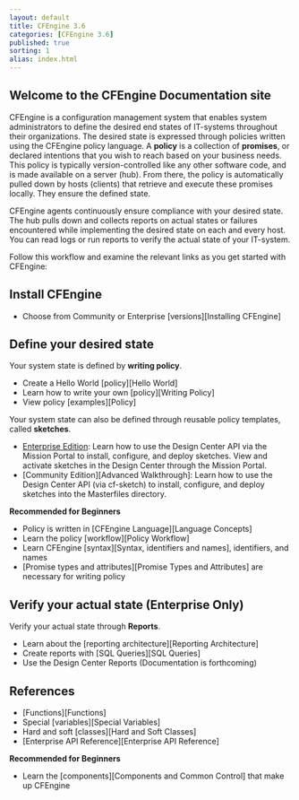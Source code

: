 ```yaml
---
layout: default
title: CFEngine 3.6
categories: [CFEngine 3.6]
published: true
sorting: 1
alias: index.html
---
```


## Welcome to the CFEngine Documentation site

CFEngine is a configuration management system that enables system administrators to define 
the desired end states of IT-systems throughout their organizations. The desired state is 
expressed through policies written using the CFEngine policy language. A **policy** is a 
collection of **promises**, or declared intentions that you wish to reach based on your business needs. 
This policy is typically version-controlled like any other software code, and is made available on a server (hub). 
From there, the policy is automatically pulled down by hosts (clients) that retrieve and execute these promises 
locally. They ensure the defined state.

CFEngine agents continuously ensure compliance with your desired state. The hub pulls down 
and collects reports on actual states or failures encountered while implementing the desired 
state on each and every host. You can read logs or run reports to verify the actual state of your IT-system.

Follow this workflow and examine the relevant links as you get started with CFEngine:

## Install CFEngine

* Choose from Community or Enterprise [versions][Installing CFEngine]

## Define your desired state

Your system state is defined by **writing policy**.

* Create a Hello World [policy][Hello World]
* Learn how to write your own [policy][Writing Policy]
* View policy [examples][Policy]

Your system state can also be defined through reusable policy templates, called **sketches**. 

* [Enterprise Edition](https://cfengine.com/docs/master/manuals-design-center.html): Learn how to use the Design Center API via the Mission Portal to 
install, configure, and deploy sketches. View and activate sketches in the Design Center 
through the Mission Portal.  
* [Community Edition][Advanced Walkthrough]: Learn how to use the Design Center API (via cf-sketch) to install, 
configure, and deploy sketches into the Masterfiles directory. 

**Recommended for Beginners**

* Policy is written in [CFEngine Language][Language Concepts]
* Learn the policy [workflow][Policy Workflow] 
* Learn CFEngine [syntax][Syntax, identifiers and names], identifiers, and names 
* [Promise types and attributes][Promise Types and Attributes] are necessary for writing policy

## Verify your actual state (Enterprise Only)

Verify your actual state through **Reports**.

* Learn about the [reporting architecture][Reporting Architecture]
* Create reports with [SQL Queries][SQL Queries] 
* Use the Design Center Reports (Documentation is forthcoming)

## References

* [Functions][Functions]
* Special [variables][Special Variables]
* Hard and soft [classes][Hard and Soft Classes]
* [Enterprise API Reference][Enterprise API Reference]

**Recommended for Beginners**

* Learn the [components][Components and Common Control] that make up CFEngine


